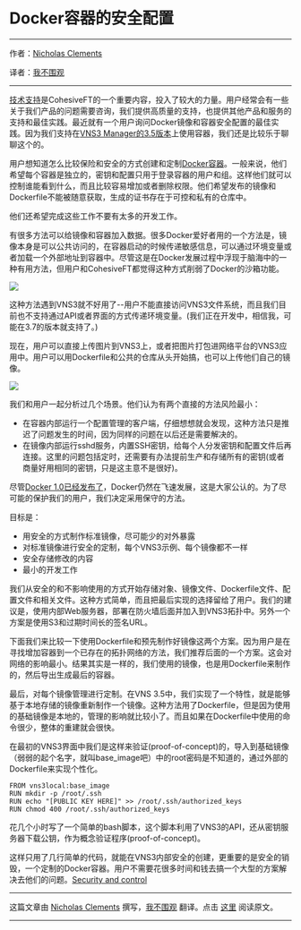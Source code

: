 # Docker容器的安全配置

***
作者：[Nicholas Clements](http://www.linkedin.com/pub/nicholas-clements/13/544/478) 

译者：[我不围观](http://weibo.com/ooutman)
***

[技术支持](http://www.cohesiveft.com/support/support-contacts/)是CohesiveFT的一个重要内容，投入了较大的力量。用户经常会有一些关于我们产品的问题需要咨询，我们提供高质量的支持，也提供其他产品和服务的支持和最佳实践。最近就有一个用户询问Docker镜像和容器安全配置的最佳实践。因为我们支持在[VNS3 Manager的3.5版本](http://www.cohesiveft.com/support/vns3-release-notes/)上使用容器，我们还是比较乐于聊聊这个的。

用户想知道怎么比较保险和安全的方式创建和定制[Docker容器](https://www.docker.com/whatisdocker/)。一般来说，他们希望每个容器是独立的，密钥和配置只用于登录容器的用户和组。这样他们就可以控制谁能看到什么，而且比较容易增加或者删除权限。他们希望发布的镜像和Dockerfile不能被随意获取，生成的证书存在于可控和私有的仓库中。

他们还希望完成这些工作不要有太多的开发工作。

有很多方法可以给镜像和容器加入数据。很多Docker爱好者用的一个方法是，镜像本身是可以公共访问的，在容器启动的时候传递敏感信息，可以通过环境变量或者加载一个外部地址到容器中。尽管这是在Docker发展过程中浮现于脑海中的一种有用方法，但用户和CohesiveFT都觉得这种方式削弱了Docker的沙箱功能。

![](http://i.kinja-img.com/gawker-media/image/upload/s--8dnJmCqZ--/c_fit,fl_progressive,q_80,w_636/17m8iznzixs6jjpg.jpg)

这种方法遇到VNS3就不好用了--用户不能直接访问VNS3文件系统，而且我们目前也不支持通过API或者界面的方式传递环境变量。(我们正在开发中，相信我，可能在3.7的版本就支持了。)

现在，用户可以直接上传图片到VNS3上，或者把图片打包进网络平台的VNS3应用中。用户可以用Dockerfile和公共的仓库从头开始搞，也可以上传他们自己的镜像。

![](http://img.scoop.it/WO4z2Deip51YhTBUMirOWzl72eJkfbmt4t8yenImKBVvK0kTmF0xjctABnaLJIm9)

我们和用户一起分析过几个场景。他们认为有两个直接的方法风险最小：


* 在容器内部运行一个配置管理的客户端，仔细想想就会发现，这种方法只是推迟了问题发生的时间，因为同样的问题在以后还是需要解决的。
* 在镜像内部运行sshd服务，内置SSH密钥，给每个人分发密钥和配置文件后再连接。这里的问题包括定时，还需要有办法提前生产和存储所有的密钥(或者商量好用相同的密钥，只是这主意不是很好)。

尽管[Docker 1.0已经发布了](http://blog.docker.com/2014/07/announcing-docker-1-1/)，Docker仍然在飞速发展，这是大家公认的。为了尽可能的保护我们的用户，我们决定采用保守的方法。

目标是：

* 用安全的方式制作标准镜像，尽可能少的对外暴露
* 对标准镜像进行安全的定制，每个VNS3示例、每个镜像都不一样
* 安全存储修改的内容
* 最小的开发工作

我们从安全的和不影响使用的方式开始存储对象、镜像文件、Dockerfile文件、配置文件和相关文件。这种方式简单，而且把最后实现的选择留给了用户。我们的建议是，使用内部Web服务器，部署在防火墙后面并加入到VNS3拓扑中。另外一个方案是使用S3和过期时间长的签名URL。

下面我们来比较一下使用Dockerfile和预先制作好镜像这两个方案。因为用户是在寻找增加容器到一个已存在的拓扑网络的方法，我们推荐后面的一个方案。这会对网络的影响最小。结果其实是一样的，我们使用的镜像，也是用Dockerfile来制作的，然后导出生成最后的容器。

最后，对每个镜像管理进行定制。在VNS 3.5中，我们实现了一个特性，就是能够基于本地存储的镜像重新制作一个镜像。这种方法用了Dockerfile，但是因为使用的基础镜像是本地的，管理的影响就比较小了。而且如果在Dockerfile中使用的命令很少，整体的重建就会很快。

在最初的VNS3界面中我们是这样来验证(proof-of-concept)的，导入到基础镜像（弱弱的起个名字，就叫base_image吧）中的root密码是不知道的，通过外部的Dockerfile来实现个性化。

```
FROM vns3local:base_image
RUN mkdir -p /root/.ssh
RUN echo "[PUBLIC KEY HERE]" >> /root/.ssh/authorized_keys
RUN chmod 400 /root/.ssh/authorized_keys
```

花几个小时写了一个简单的bash脚本，这个脚本利用了VNS3的API，还从密钥服务器下载公钥，作为概念验证程序(proof-of-concept)。

这样只用了几行简单的代码，就能在VNS3内部安全的创建，更重要的是安全的销毁，一个定制的Docker容器。用户不需要花很多时间和钱去搞一个大型的方案解决去他们的问题。[Security and control](http://www.cohesiveft.com/products/vns3/)


***
这篇文章由 [Nicholas Clements](http://www.linkedin.com/pub/nicholas-clements/13/544/478)  撰写，[我不围观](http://weibo.com/ooutman) 翻译。点击 [这里](http://blog.cohesiveft.com/2014/07/secure-provisioning-of-docker-containers.html) 阅读原文。
***